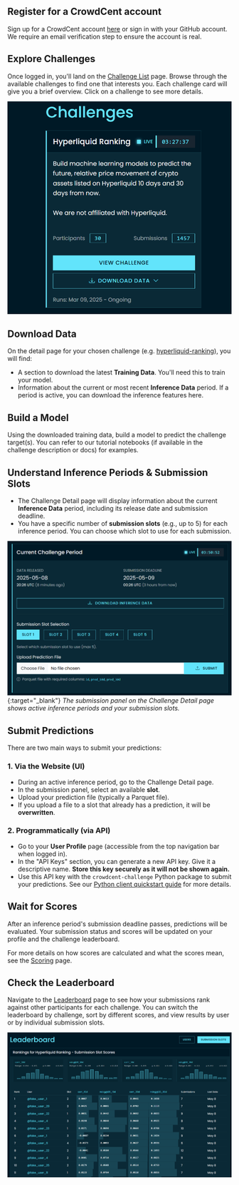 ## Register for a CrowdCent account
Sign up for a CrowdCent account [here](https://crowdcent.com/accounts/signup/) or sign in with your GitHub account. We require an email verification step to ensure the account is real.

## Explore Challenges
Once logged in, you'll land on the [Challenge List](https://crowdcent.com/challenge) page. Browse through the available challenges to find one that interests you. Each challenge card will give you a brief overview. Click on a challenge to see more details.

![Challenge List](overrides/assets/images/challenge_list.png)

## Download Data
On the detail page for your chosen challenge (e.g. [hyperliquid-ranking](https://crowdcent.com/challenge/hyperliquid-ranking)), you will find:

- A section to download the latest **Training Data**. You'll need this to train your model.
- Information about the current or most recent **Inference Data** period. If a period is active, you can download the inference features here.

## Build a Model
Using the downloaded training data, build a model to predict the challenge target(s). You can refer to our tutorial notebooks (if available in the challenge description or docs) for examples.

## Understand Inference Periods & Submission Slots
- The Challenge Detail page will display information about the current **Inference Data** period, including its release date and submission deadline.
- You have a specific number of **submission slots** (e.g., up to 5) for each inference period. You can choose which slot to use for each submission.

[![Submission Panel](overrides/assets/images/inference_period.png)](https://crowdcent.com/challenge){:target="_blank"}
*The submission panel on the Challenge Detail page shows active inference periods and your submission slots.*

## Submit Predictions

There are two main ways to submit your predictions:

### 1. Via the Website (UI)
- During an active inference period, go to the Challenge Detail page.
- In the submission panel, select an available **slot**.
- Upload your prediction file (typically a Parquet file).
- If you upload a file to a slot that already has a prediction, it will be **overwritten**.

### 2. Programmatically (via API)
- Go to your **User Profile** page (accessible from the top navigation bar when logged in).
- In the "API Keys" section, you can generate a new API key. Give it a descriptive name. **Store this key securely as it will not be shown again.**
- Use this API key with the `crowdcent-challenge` Python package to submit your predictions. See our [Python client quickstart guide](install_quickstart.md) for more details.

## Wait for Scores
After an inference period's submission deadline passes, predictions will be evaluated. Your submission status and scores will be updated on your profile and the challenge leaderboard.

For more details on how scores are calculated and what the scores mean, see the [Scoring](scoring.md) page.

## Check the Leaderboard
Navigate to the [Leaderboard](https://crowdcent.com/leaderboard) page to see how your submissions rank against other participants for each challenge. You can switch the leaderboard by challenge, sort by different scores, and view results by user or by individual submission slots.

![Leaderboard](overrides/assets/images/leaderboard.png)

